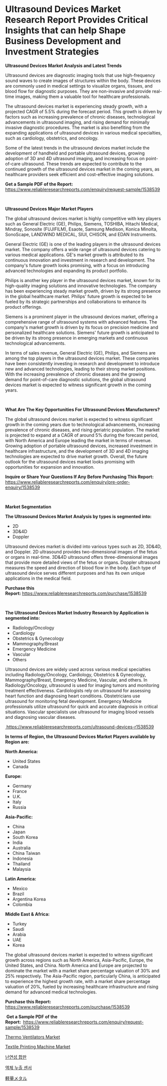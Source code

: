 <p><h1>Ultrasound Devices Market Research Report Provides Critical Insights that can help Shape Business Development and Investment Strategies</h1></p><p><strong>Ultrasound Devices Market Analysis and Latest Trends</strong></p>
<p><p>Ultrasound devices are diagnostic imaging tools that use high-frequency sound waves to create images of structures within the body. These devices are commonly used in medical settings to visualize organs, tissues, and blood flow for diagnostic purposes. They are non-invasive and provide real-time images, making them a valuable tool for healthcare professionals.</p><p>The ultrasound devices market is experiencing steady growth, with a projected CAGR of 5.5% during the forecast period. This growth is driven by factors such as increasing prevalence of chronic diseases, technological advancements in ultrasound imaging, and rising demand for minimally invasive diagnostic procedures. The market is also benefiting from the expanding applications of ultrasound devices in various medical specialties, such as cardiology, obstetrics, and oncology.</p><p>Some of the latest trends in the ultrasound devices market include the development of handheld and portable ultrasound devices, growing adoption of 3D and 4D ultrasound imaging, and increasing focus on point-of-care ultrasound. These trends are expected to contribute to the continued growth of the ultrasound devices market in the coming years, as healthcare providers seek efficient and cost-effective imaging solutions.</p></p>
<p><strong>Get a Sample PDF of the Report:&nbsp;</strong> <a href="https://www.reliableresearchreports.com/enquiry/request-sample/1538539">https://www.reliableresearchreports.com/enquiry/request-sample/1538539</a></p>
<p>&nbsp;</p>
<p><strong>Ultrasound Devices Major Market Players</strong></p>
<p><p>The global ultrasound devices market is highly competitive with key players such as General Electric (GE), Philips, Siemens, TOSHIBA, Hitachi Medical, Mindray, Sonosite (FUJIFILM), Esaote, Samsung Medison, Konica Minolta, SonoScape, LANDWIND MEDICAL, SIUI, CHISON, and EDAN Instruments.</p><p>General Electric (GE) is one of the leading players in the ultrasound devices market. The company offers a wide range of ultrasound devices catering to various medical applications. GE's market growth is attributed to its continuous innovation and investment in research and development. The company's future growth looks promising, with a focus on introducing advanced technologies and expanding its product portfolio.</p><p>Philips is another key player in the ultrasound devices market, known for its high-quality imaging solutions and innovative technologies. The company has been experiencing steady market growth, driven by its strong presence in the global healthcare market. Philips' future growth is expected to be fueled by its strategic partnerships and collaborations to enhance its product offerings.</p><p>Siemens is a prominent player in the ultrasound devices market, offering a comprehensive range of ultrasound systems with advanced features. The company's market growth is driven by its focus on precision medicine and personalized healthcare solutions. Siemens' future growth is anticipated to be driven by its strong presence in emerging markets and continuous technological advancements.</p><p>In terms of sales revenue, General Electric (GE), Philips, and Siemens are among the top players in the ultrasound devices market. These companies have been consistently investing in research and development to introduce new and advanced technologies, leading to their strong market positions. With the increasing prevalence of chronic diseases and the growing demand for point-of-care diagnostic solutions, the global ultrasound devices market is expected to witness significant growth in the coming years.</p></p>
<p>&nbsp;</p>
<p><strong>What Are The Key Opportunities For Ultrasound Devices Manufacturers?</strong></p>
<p><p>The global ultrasound devices market is expected to witness significant growth in the coming years due to technological advancements, increasing prevalence of chronic diseases, and rising geriatric population. The market is projected to expand at a CAGR of around 5% during the forecast period, with North America and Europe leading the market in terms of revenue. Growing adoption of portable ultrasound devices, increased investment in healthcare infrastructure, and the development of 3D and 4D imaging technologies are expected to drive market growth. Overall, the future outlook for the ultrasound devices market looks promising with opportunities for expansion and innovation.</p></p>
<p><strong>Inquire or Share Your Questions If Any Before Purchasing This Report:</strong> <a href="https://www.reliableresearchreports.com/enquiry/pre-order-enquiry/1538539">https://www.reliableresearchreports.com/enquiry/pre-order-enquiry/1538539</a></p>
<p>&nbsp;</p>
<p><strong>Market Segmentation</strong></p>
<p><strong>The Ultrasound Devices Market Analysis by types is segmented into:</strong></p>
<p><ul><li>2D</li><li>3D&4D</li><li>Doppler</li></ul></p>
<p><p>Ultrasound devices market is divided into various types such as 2D, 3D&4D, and Doppler. 2D ultrasound provides two-dimensional images of the fetus or organs in real-time. 3D&4D ultrasound offers three-dimensional images that provide more detailed views of the fetus or organs. Doppler ultrasound measures the speed and direction of blood flow in the body. Each type of ultrasound device serves different purposes and has its own unique applications in the medical field.</p></p>
<p><strong>Purchase this Report:&nbsp;</strong><a href="https://www.reliableresearchreports.com/purchase/1538539">https://www.reliableresearchreports.com/purchase/1538539</a></p>
<p>&nbsp;</p>
<p><strong>The Ultrasound Devices Market Industry Research by Application is segmented into:</strong></p>
<p><ul><li>Radiology/Oncology</li><li>Cardiology</li><li>Obstetrics & Gynecology</li><li>Mammography/Breast</li><li>Emergency Medicine</li><li>Vascular</li><li>Others</li></ul></p>
<p><p>Ultrasound devices are widely used across various medical specialties including Radiology/Oncology, Cardiology, Obstetrics & Gynecology, Mammography/Breast, Emergency Medicine, Vascular, and others. In Radiology/Oncology, ultrasound is used for imaging tumors and monitoring treatment effectiveness. Cardiologists rely on ultrasound for assessing heart function and diagnosing heart conditions. Obstetricians use ultrasound for monitoring fetal development. Emergency Medicine professionals utilize ultrasound for quick and accurate diagnosis in critical situations. Vascular specialists use ultrasound for imaging blood vessels and diagnosing vascular diseases.</p></p>
<p><a href="https://www.reliableresearchreports.com/ultrasound-devices-r1538539">&nbsp;https://www.reliableresearchreports.com/ultrasound-devices-r1538539</a></p>
<p><strong>In terms of Region, the Ultrasound Devices Market Players available by Region are:</strong></p>
<p>
    <p> <strong> North America: </strong>
        <ul>
            <li>United States</li>
            <li>Canada</li>
        </ul>
        </p> 
    <p> <strong> Europe: </strong>
        <ul>
            <li>Germany</li>
            <li>France</li>
            <li>U.K.</li>
            <li>Italy</li>
            <li>Russia</li>
        </ul>
        </p> 
    <p> <strong> Asia-Pacific: </strong>
        <ul>
            <li>China</li>
            <li>Japan</li>
            <li>South Korea</li>
            <li>India</li>
            <li>Australia</li>
            <li>China Taiwan</li>
            <li>Indonesia</li>
            <li>Thailand</li>
            <li>Malaysia</li>
        </ul>
        </p> 
    <p> <strong> Latin America: </strong>
        <ul>
            <li>Mexico</li>
            <li>Brazil</li>
            <li>Argentina Korea</li>
            <li>Colombia</li>
        </ul>
        </p> 
    <p> <strong> Middle East & Africa: </strong>
        <ul>
            <li>Turkey</li>
            <li>Saudi</li>
            <li>Arabia</li>
            <li>UAE</li>
            <li>Korea</li>
        </ul>
    </p>
    </p>
<p><p>The global ultrasound devices market is expected to witness significant growth across regions such as North America, Asia-Pacific, Europe, the United States, and China. North America and Europe are projected to dominate the market with a market share percentage valuation of 30% and 25% respectively. The Asia-Pacific region, particularly China, is anticipated to experience the highest growth rate, with a market share percentage valuation of 20%, fueled by increasing healthcare infrastructure and rising demand for advanced medical technologies.</p></p>
<p><strong>Purchase this Report: </strong><a href="https://www.reliableresearchreports.com/purchase/1538539">https://www.reliableresearchreports.com/purchase/1538539</a></p>
<p>&nbsp;<strong>Get a Sample PDF of the Report:&nbsp;&nbsp;</strong><a href="https://www.reliableresearchreports.com/enquiry/request-sample/1538539">https://www.reliableresearchreports.com/enquiry/request-sample/1538539</a></p>
<p><strong></strong></p>
<p><p><a href="https://github.com/fiixsa/Market-Research-Report-List-2/blob/main/thermo-ventilators-market.md">Thermo Ventilators Market</a></p><p><a href="https://github.com/cecuraprangm/Market-Research-Report-List-2/blob/main/textile-printing-machine-market.md">Textile Printing Machine Market</a></p><p><a href="https://github.com/bvubpqd5241630/Market-Research-Report-List-1/blob/main/567315028860.md">난연성 합판</a></p><p><a href="https://medium.com/@heisenberg6587768/%EC%95%A1%EC%B2%B4-%EB%88%84%EC%B6%9C-%EC%84%BC%EC%84%9C-%EC%8B%9C%EC%9E%A5%EC%9D%80-%EC%8B%9C%EC%9E%A5-%EC%A0%90%EC%9C%A0%EC%9C%A8-%EC%8B%9C%EC%9E%A5-%ED%8A%B8%EB%A0%8C%EB%93%9C-%EB%B0%8F-%EC%8B%9C%EC%9E%A5-%EC%84%B1%EC%9E%A5%EC%97%90-%EB%8C%80%ED%95%9C-%EC%A0%95%EB%B3%B4%EB%A5%BC-%EC%A0%9C%EA%B3%B5%ED%95%A9%EB%8B%88%EB%8B%A4-5f84cdbfedd4">액체 누출 센서</a></p><p><a href="https://github.com/AriMuller2009/Market-Research-Report-List-1/blob/main/832456131364.md">軽量メタル</a></p></p>